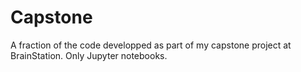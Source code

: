 # Capstone
A fraction of the code developped as part of my capstone project at BrainStation.
Only Jupyter notebooks.

